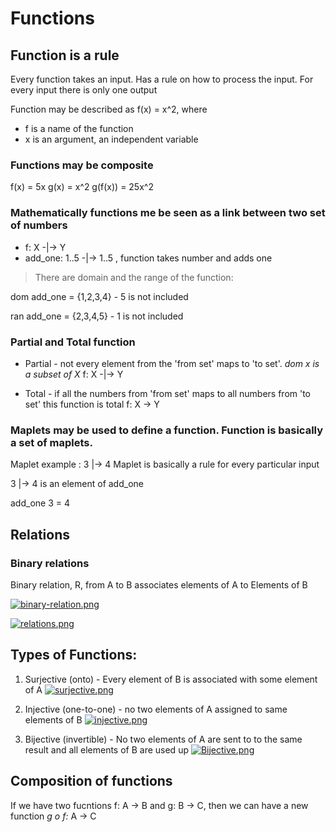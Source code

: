 # Functions

## Function is a rule

Every function takes an input. Has a rule on how to process the input. For every input there is only one output

Function may be described as f(x) = x^2, where
- f is a name of the function
- x is an argument, an independent variable

### Functions may be composite

f(x) = 5x
g(x) = x^2
g(f(x)) = 25x^2

### Mathematically functions me be seen as a link between two set of numbers

- f: X -|-> Y
- add_one: 1..5 -|-> 1..5 , function takes number and adds one

> There are domain and the range of the function:

dom add_one = {1,2,3,4} - 5 is not included

ran add_one = {2,3,4,5} - 1 is not included

### Partial and Total function

- Partial - not every element from the 'from set' maps to 'to set'. *dom x is a subset of X*
f: X -|-> Y

- Total - if all the numbers from 'from set' maps to all numbers from 'to set' this function is total
f: X -> Y

### Maplets may be used to define a function. Function is basically a set of maplets.

Maplet example : 3 |-> 4
Maplet is basically a rule for every particular input

3 |-> 4 is an element of add_one

add_one 3 = 4

## Relations

### Binary relations

Binary relation, R, from A to B associates elements of A to Elements of B

[![binary-relation.png](https://i.postimg.cc/NM2DN2N3/binary-relation.png)](https://postimg.cc/qh02qqHw)

[![relations.png](https://i.postimg.cc/sD4kPbGp/relations.png)](https://postimg.cc/SJj1kTrs)


## Types of Functions:

1. Surjective (onto) - Every element of B is associated with some element of A
[![surjective.png](https://i.postimg.cc/qB1Bcmh6/surjective.png)](https://postimg.cc/fk0hDfvM)

2. Injective (one-to-one) - no two elements of A assigned to same elements of B
[![injective.png](https://i.postimg.cc/Px05nJWs/injective.png)](https://postimg.cc/vgLsWQ23)

3. Bijective (invertible) - No two elements of A are sent to to the same result and all elements of B are used up
[![Bijective.png](https://i.postimg.cc/Dzt92XMg/Bijective.png)](https://postimg.cc/yJyQjkBg)


## Composition of functions

If we have two fucntions f: A -> B and g: B -> C, then we can have a new function *g o f:* A -> C

